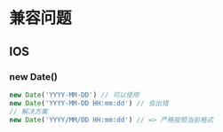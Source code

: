 # 兼容问题

## IOS

### new Date()

```js
new Date('YYYY-MM-DD') // 可以使用
new Date('YYYY-MM-DD HH:mm:dd') // 会出错
// 解决方案
new Date('YYYY/MM/DD HH:mm:dd') // => 严格按照当前格式
```
